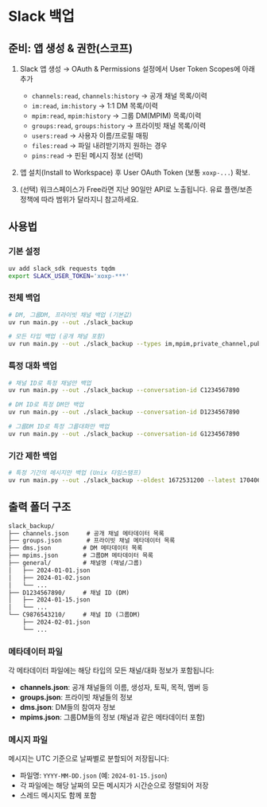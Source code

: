 # Slack 백업

## 준비: 앱 생성 & 권한(스코프)

1. Slack 앱 생성 → OAuth & Permissions 설정에서 User Token Scopes에 아래 추가

    - `channels:read`, `channels:history` → 공개 채널 목록/이력
    - `im:read`, `im:history` → 1:1 DM 목록/이력
    - `mpim:read`, `mpim:history` → 그룹 DM(MPIM) 목록/이력
    - `groups:read`, `groups:history` → 프라이빗 채널 목록/이력
    - `users:read` → 사용자 이름/프로필 매핑
    - `files:read` → 파일 내려받기까지 원하는 경우
    - `pins:read` → 핀된 메시지 정보 (선택)

2. 앱 설치(Install to Workspace) 후 User OAuth Token (보통 `xoxp-...`) 확보.

3. (선택) 워크스페이스가 Free라면 지난 90일만 API로 노출됩니다. 유료 플랜/보존정책에 따라 범위가 달라지니 참고하세요.

## 사용법

### 기본 설정
```bash
uv add slack_sdk requests tqdm
export SLACK_USER_TOKEN='xoxp-***'
```

### 전체 백업
```bash
# DM, 그룹DM, 프라이빗 채널 백업 (기본값)
uv run main.py --out ./slack_backup

# 모든 타입 백업 (공개 채널 포함)
uv run main.py --out ./slack_backup --types im,mpim,private_channel,public_channel
```

### 특정 대화 백업
```bash
# 채널 ID로 특정 채널만 백업
uv run main.py --out ./slack_backup --conversation-id C1234567890

# DM ID로 특정 DM만 백업
uv run main.py --out ./slack_backup --conversation-id D1234567890

# 그룹DM ID로 특정 그룹대화만 백업
uv run main.py --out ./slack_backup --conversation-id G1234567890
```

### 기간 제한 백업
```bash
# 특정 기간의 메시지만 백업 (Unix 타임스탬프)
uv run main.py --out ./slack_backup --oldest 1672531200 --latest 1704067200
```

## 출력 폴더 구조

```md
slack_backup/
├── channels.json     # 공개 채널 메타데이터 목록
├── groups.json       # 프라이빗 채널 메타데이터 목록
├── dms.json         # DM 메타데이터 목록
├── mpims.json       # 그룹DM 메타데이터 목록
├── general/         # 채널명 (채널/그룹)
│   ├── 2024-01-01.json
│   ├── 2024-01-02.json
│   └── ...
├── D1234567890/     # 채널 ID (DM)
│   ├── 2024-01-15.json
│   └── ...
└── C9876543210/     # 채널 ID (그룹DM)
    ├── 2024-02-01.json
    └── ...
```

### 메타데이터 파일

각 메타데이터 파일에는 해당 타입의 모든 채널/대화 정보가 포함됩니다:

- **channels.json**: 공개 채널들의 이름, 생성자, 토픽, 목적, 멤버 등
- **groups.json**: 프라이빗 채널들의 정보
- **dms.json**: DM들의 참여자 정보
- **mpims.json**: 그룹DM들의 정보 (채널과 같은 메타데이터 포함)

### 메시지 파일

메시지는 UTC 기준으로 날짜별로 분할되어 저장됩니다:
- 파일명: `YYYY-MM-DD.json` (예: `2024-01-15.json`)
- 각 파일에는 해당 날짜의 모든 메시지가 시간순으로 정렬되어 저장
- 스레드 메시지도 함께 포함
